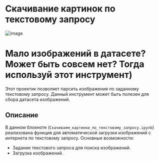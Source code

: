 # Скачивание картинок по текстовому запросу

![image](https://github.com/i-saw/Downloading-the-pictures-to-the-text-query/blob/main/img.png)

# Мало изображений в датасете? Может быть совсем нет? Тогда используй этот инструмент)

Этот проектик позволяет парсить изображения по заданному текстовому запросу. Данный инструмент может быть полезен для сбора датасета изображений.


## Описание

В данном блокноте (`Скачиваем_картинки_по_текстовому_запросу.ipynb`) реализована функция для автоматической загрузки изображений с интернета по текстовому запросу. Основные возможности:

- Задание текстового запроса для поиска изображений.
- Загрузка изображений .

